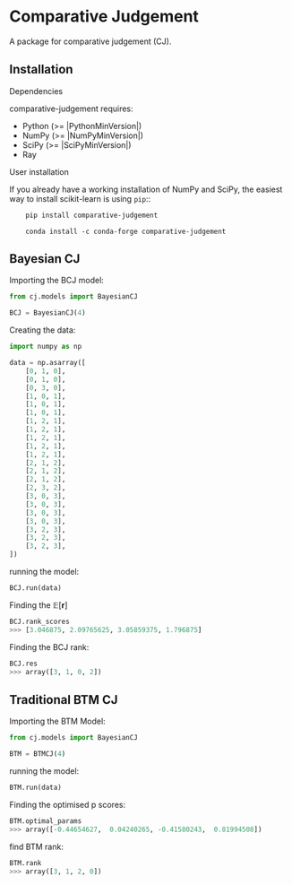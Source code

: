 # Comparative Judgement

A package for comparative judgement (CJ).


Installation
------------

Dependencies


comparative-judgement requires:

- Python (>= |PythonMinVersion|)
- NumPy (>= |NumPyMinVersion|)
- SciPy (>= |SciPyMinVersion|)
- Ray


User installation


If you already have a working installation of NumPy and SciPy,
the easiest way to install scikit-learn is using ``pip``::

```bash
    pip install comparative-judgement
```
```conda
    conda install -c conda-forge comparative-judgement
```


## Bayesian CJ
Importing the BCJ model:

```python
from cj.models import BayesianCJ

BCJ = BayesianCJ(4)
```

Creating the data:

```python
import numpy as np

data = np.asarray([
    [0, 1, 0],
    [0, 1, 0],
    [0, 3, 0],
    [1, 0, 1],
    [1, 0, 1],
    [1, 0, 1],
    [1, 2, 1],
    [1, 2, 1],
    [1, 2, 1],
    [1, 2, 1],
    [1, 2, 1],
    [2, 1, 2],
    [2, 1, 2],
    [2, 1, 2],
    [2, 3, 2],
    [3, 0, 3],
    [3, 0, 3],
    [3, 0, 3],
    [3, 0, 3],
    [3, 2, 3],
    [3, 2, 3],
    [3, 2, 3],
])
```

running the model:

```python
BCJ.run(data)
```

Finding the $\mathbb{E}[\mathbf{r}]$
```python
BCJ.rank_scores
>>> [3.046875, 2.09765625, 3.05859375, 1.796875]
```

Finding the BCJ rank:
```python
BCJ.res
>>> array([3, 1, 0, 2])
```


## Traditional BTM CJ
Importing the BTM Model:

```python
from cj.models import BayesianCJ

BTM = BTMCJ(4)
```

running the model:
```python
BTM.run(data)
```

Finding the optimised p scores:
```python
BTM.optimal_params
>>> array([-0.44654627,  0.04240265, -0.41580243,  0.81994508])
```

find BTM rank:
```python
BTM.rank
>>> array([3, 1, 2, 0])
```
